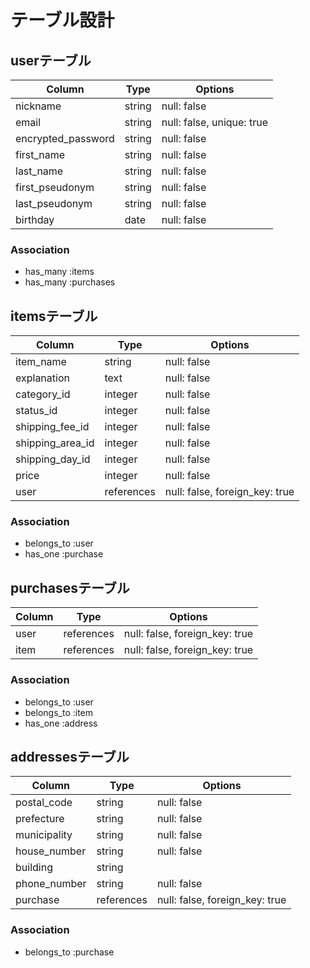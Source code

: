 # テーブル設計

## userテーブル

| Column             | Type   | Options                   |
| ------------------ | ------ | ------------------------- |
| nickname           | string | null: false               |
| email              | string | null: false, unique: true |
| encrypted_password | string | null: false               |
| first_name         | string | null: false               |
| last_name          | string | null: false               |
| first_pseudonym    | string | null: false               |
| last_pseudonym     | string | null: false               |
| birthday           | date   | null: false               |

### Association

- has_many :items
- has_many :purchases

## itemsテーブル

| Column           | Type                    | Options                        |
| ---------------- | ----------------------- | ------------------------------ |
| item_name        | string                  | null: false                    |
| explanation      | text                    | null: false                    |
| category_id      | integer                 | null: false                    |
| status_id        | integer                 | null: false                    |
| shipping_fee_id  | integer                 | null: false                    |
| shipping_area_id | integer                 | null: false                    |
| shipping_day_id  | integer                 | null: false                    |
| price            | integer                 | null: false                    |
| user             | references              | null: false, foreign_key: true |

### Association

- belongs_to :user
- has_one    :purchase

## purchasesテーブル

| Column        | Type       | Options                        |
| ------------- | ---------- | ------------------------------ |
| user          | references | null: false, foreign_key: true |
| item          | references | null: false, foreign_key: true |

### Association

- belongs_to :user
- belongs_to :item
- has_one    :address

## addressesテーブル

| Column       | Type       | Options                        |
| ------------ | ---------- | ------------------------------ |
| postal_code  | string     | null: false                    |
| prefecture   | string     | null: false                    |
| municipality | string     | null: false                    |
| house_number | string     | null: false                    |
| building     | string     |                                |
| phone_number | string     | null: false                    |
| purchase     | references | null: false, foreign_key: true |

### Association

- belongs_to :purchase
